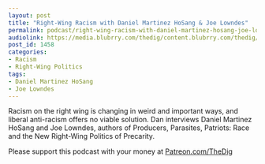 ```yaml
---
layout: post
title: "Right-Wing Racism with Daniel Martinez HoSang & Joe Lowndes"
permalink: podcast/right-wing-racism-with-daniel-martinez-hosang-joe-lowndes
audiolink: https://media.blubrry.com/thedig/content.blubrry.com/thedig/The_Dig-EP_239-HoSangLowndes.mp3
post_id: 1458
categories: 
- Racism
- Right-Wing Politics
tags: 
- Daniel Martinez HoSang
- Joe Lowndes
---
```


Racism on the right wing is changing in weird and important ways, and liberal anti-racism offers no viable solution. Dan interviews Daniel Martinez HoSang and Joe Lowndes, authors of 
Producers, Parasites, Patriots: Race and the New Right-Wing Politics of Precarity.

Please support this podcast with your money at 
[Patreon.com/TheDig](https://Patreon.com/TheDig)
